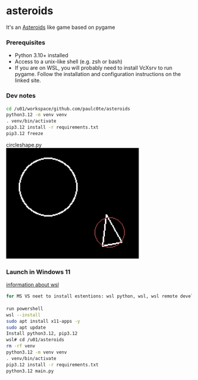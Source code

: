 # asteroids

It's an [Asteroids](https://en.wikipedia.org/wiki/Asteroids_(video_game))  like game based on pygame

### Prerequisites
* Python 3.10+ installed   
* Access to a unix-like shell (e.g. zsh or bash)   
* If you are on WSL, you will probably need to install VcXsrv to run pygame. Follow the installation and configuration instructions on the linked site.


### Dev notes

```bash
cd /u01/workspace/github.com/paulc0te/asteroids
python3.12 -m venv venv
. venv/bin/activate
pip3.12 install -r requirements.txt
pip3.12 freeze
```

circleshape.py  
![Base class for game objects](image.png)




### Launch in Windows 11

[information about wsl](https://learn.microsoft.com/en-us/windows/wsl/tutorials/gui-apps)

```bash
for MS VS neet to install estentions: wsl python, wsl, wsl remote develop

run powershell
wsl --install
sudo apt install x11-apps -y
sudo apt update
Install python3.12, pip3.12
wsl# cd /u01/asteroids
rm -rf venv
python3.12 -m venv venv
. venv/bin/activate
pip3.12 install -r requirements.txt
python3.12 main.py
```
